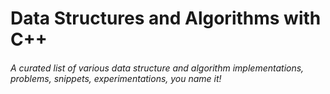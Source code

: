 # Data Structures and Algorithms with C++
###### A curated list of various data structure and algorithm implementations, problems, snippets, experimentations, you name it!
